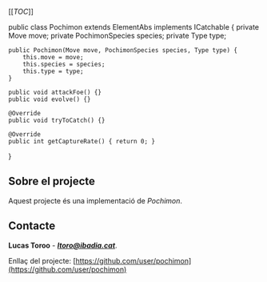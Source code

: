 [[_TOC_]]

public class Pochimon extends ElementAbs implements ICatchable {
    private Move move;
    private PochimonSpecies species;
    private Type type;

    public Pochimon(Move move, PochimonSpecies species, Type type) {
        this.move = move;
        this.species = species;
        this.type = type;
    }

    public void attackFoe() {}
    public void evolve() {}

    @Override
    public void tryToCatch() {}

    @Override
    public int getCaptureRate() { return 0; }
}

## Sobre el projecte

Aquest projecte és una implementació de *Pochimon*.

## Contacte
**Lucas Toroo** - ***ltoro@ibadia.cat***.

Enllaç del projecte:
[https://github.com/user/pochimon](https://github.com/user/pochimon)